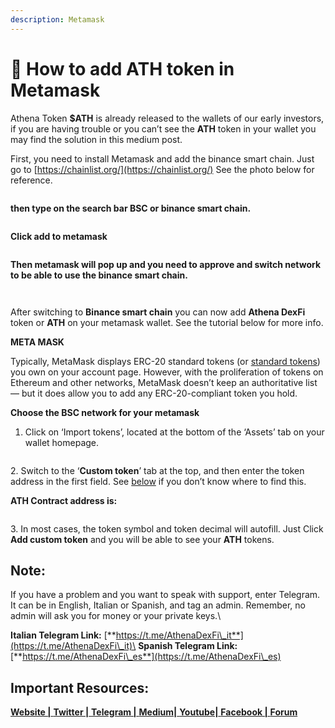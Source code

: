 ```yaml
---
description: Metamask
---
```


# 🦊 How to add ATH token in Metamask

Athena Token **$ATH** is already released to the wallets of our early investors, if you are having trouble or you can’t see the **ATH** token in your wallet you may find the solution in this medium post.

First, you need to install Metamask and add the binance smart chain. Just go to [https://chainlist.org/](https://chainlist.org/) See the photo below for reference.

<figure><img src="../../../../.gitbook/assets/chainlist.PNG" alt=""><figcaption></figcaption></figure>

**then type on the search bar BSC or binance smart chain.**

<figure><img src="../../../../.gitbook/assets/bsc.png" alt=""><figcaption></figcaption></figure>

**Click add to metamask**

<figure><img src="../../../../.gitbook/assets/add to meta.png" alt=""><figcaption></figcaption></figure>

**Then metamask will pop up and you need to approve and switch network to be able to use the binance smart chain.**

<figure><img src="../../../../.gitbook/assets/approve.png" alt=""><figcaption></figcaption></figure>

<figure><img src="../../../../.gitbook/assets/switch.png" alt=""><figcaption></figcaption></figure>

After switching to **Binance smart chain** you can now add **Athena DexFi** token or **ATH** on your metamask wallet. See the tutorial below for more info.

**META MASK**

Typically, MetaMask displays ERC-20 standard tokens (or [standard tokens](https://ethereum.org/en/developers/docs/standards/tokens/erc-20/)) you own on your account page. However, with the proliferation of tokens on Ethereum and other networks, MetaMask doesn’t keep an authoritative list — but it does allow you to add any ERC-20-compliant token you hold.

**Choose the BSC network for your metamask**

1. Click on ‘Import tokens’, located at the bottom of the ‘Assets’ tab on your wallet homepage.

<figure><img src="../../../../.gitbook/assets/bnb.png" alt=""><figcaption></figcaption></figure>

2\. Switch to the ‘**Custom token**’ tab at the top, and then enter the token address in the first field. See [below](https://metamask.zendesk.com/hc/en-us/articles/360015489031-How-to-add-unlisted-tokens-custom-tokens-in-MetaMask#h\_01FWKCA7MJG5HT2MSZZ8DJ0QCF) if you don’t know where to find this.

**ATH Contract address is:**

<figure><img src="../../../../.gitbook/assets/import.png" alt=""><figcaption></figcaption></figure>

3\. In most cases, the token symbol and token decimal will autofill. Just Click **Add custom token** and you will be able to see your **ATH** tokens.

## Note:

If you have a problem and you want to speak with support, enter Telegram. It can be in English, Italian or Spanish, and tag an admin. Remember, no admin will ask you for money or your private keys.\


**Italian Telegram Link:** [**https://t.me/AthenaDexFi\_it**](https://t.me/AthenaDexFi\_it)\
**Spanish Telegram Link:** [**https://t.me/AthenaDexFi\_es**](https://t.me/AthenaDexFi\_es)

## Important Resources:

[**Website |** ](https://athenadexfi.io/)[**Twitter |** ](https://twitter.com/AthenaDexFi)[**Telegram |** ](https://t.me/AthenaDexFi\_Main)[**Medium|** ](https://medium.com/@AthenaDexFi)[**Youtube|** ](https://www.youtube.com/@AthenaDexFi)[**Facebook |** ](https://www.facebook.com/AthenaDexFi)[**Forum**](https://forum.athenadexfi.io/)
